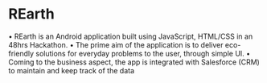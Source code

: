 # REarth
•	REarth is an Android application built using JavaScript, HTML/CSS in an 48hrs Hackathon. 
•	The prime aim of the application is to deliver eco-friendly solutions for everyday problems to the user, through simple UI.
•	Coming to the business aspect, the app is integrated with Salesforce (CRM) to maintain and keep track of the data
